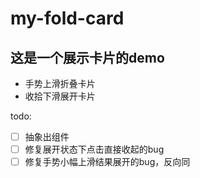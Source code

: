 # my-fold-card
## 这是一个展示卡片的demo
* 手势上滑折叠卡片
* 收拾下滑展开卡片

todo:
- [ ] 抽象出组件
- [ ] 修复展开状态下点击直接收起的bug
- [ ] 修复手势小幅上滑结果展开的bug，反向同
